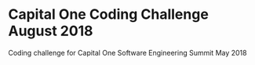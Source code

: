 # Capital One Coding Challenge August 2018

Coding challenge for Capital One Software Engineering Summit May 2018
